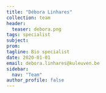 ```yaml
---
title: "Débora Linhares"
collection: team
header:
  teaser: debora.png
tags: specialist
subject:
prom:
tagline: Bio specialist
date: 2020-01-01
email: debora.linhares@kuleuven.be
sidebar:
  nav: "Team"
author_profile: false
---
```

